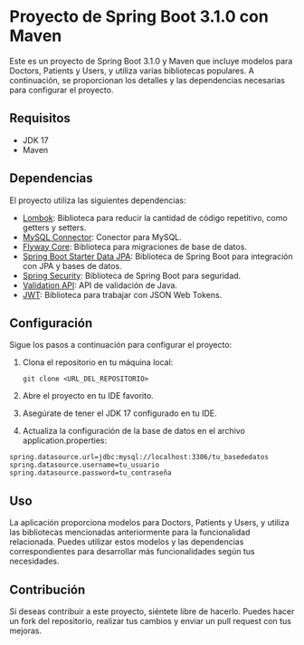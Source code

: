 # Proyecto de Spring Boot 3.1.0 con Maven

Este es un proyecto de Spring Boot 3.1.0 y Maven que incluye modelos para Doctors, Patients y Users, y utiliza varias bibliotecas populares. A continuación, se proporcionan los detalles y las dependencias necesarias para configurar el proyecto.

## Requisitos

- JDK 17
- Maven

## Dependencias

El proyecto utiliza las siguientes dependencias:

- [Lombok](https://projectlombok.org/): Biblioteca para reducir la cantidad de código repetitivo, como getters y setters.
- [MySQL Connector](https://mvnrepository.com/artifact/mysql/mysql-connector-java): Conector para MySQL.
- [Flyway Core](https://mvnrepository.com/artifact/org.flywaydb/flyway-core): Biblioteca para migraciones de base de datos.
- [Spring Boot Starter Data JPA](https://mvnrepository.com/artifact/org.springframework.boot/spring-boot-starter-data-jpa): Biblioteca de Spring Boot para integración con JPA y bases de datos.
- [Spring Security](https://mvnrepository.com/artifact/org.springframework.boot/spring-boot-starter-security): Biblioteca de Spring Boot para seguridad.
- [Validation API](https://mvnrepository.com/artifact/jakarta.validation/jakarta.validation-api): API de validación de Java.
- [JWT](https://mvnrepository.com/artifact/io.jsonwebtoken/jjwt): Biblioteca para trabajar con JSON Web Tokens.

## Configuración

Sigue los pasos a continuación para configurar el proyecto:

1. Clona el repositorio en tu máquina local:

   ```shell
   git clone <URL_DEL_REPOSITORIO>
   ```
2. Abre el proyecto en tu IDE favorito.

3. Asegúrate de tener el JDK 17 configurado en tu IDE.

4. Actualiza la configuración de la base de datos en el archivo application.properties:
 ```shell
spring.datasource.url=jdbc:mysql://localhost:3306/tu_basededatos
spring.datasource.username=tu_usuario
spring.datasource.password=tu_contraseña

   ```
## Uso

La aplicación proporciona modelos para Doctors, Patients y Users, y utiliza las bibliotecas mencionadas anteriormente para la funcionalidad relacionada. Puedes utilizar estos modelos y las dependencias correspondientes para desarrollar más funcionalidades según tus necesidades.

## Contribución
Si deseas contribuir a este proyecto, siéntete libre de hacerlo. Puedes hacer un fork del repositorio, realizar tus cambios y enviar un pull request con tus mejoras.